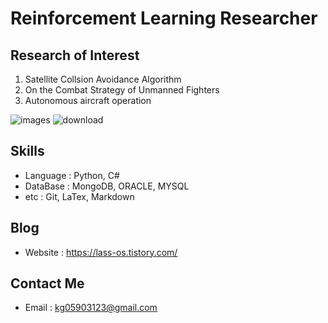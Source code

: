 # Reinforcement Learning Researcher

## Research of Interest
1. Satellite Collsion Avoidance Algorithm
2. On the Combat Strategy of Unmanned Fighters
3. Autonomous aircraft operation

![images](https://user-images.githubusercontent.com/62800365/110494018-84bb0c00-8136-11eb-8a2c-ffd75ab2941f.jpg)
![download](https://user-images.githubusercontent.com/62800365/110494254-c64bb700-8136-11eb-92e6-05c130522ac1.jpg)


## Skills
- Language : Python, C#
- DataBase : MongoDB, ORACLE, MYSQL
- etc : Git, LaTex, Markdown

## Blog
- Website : https://lass-os.tistory.com/

## Contact Me
- Email : kg05903123@gmail.com
